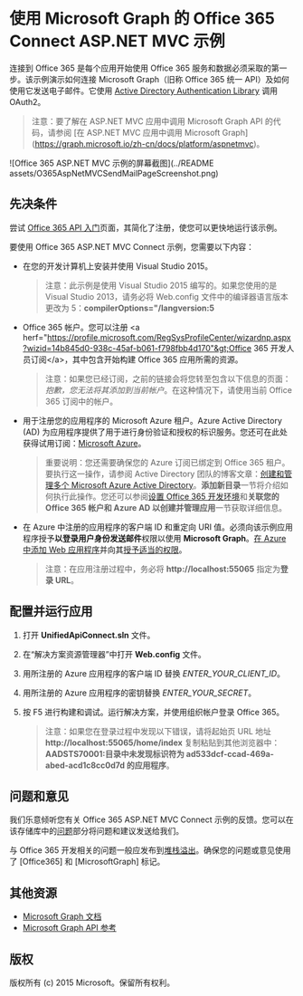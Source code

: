 # 使用 Microsoft Graph 的 Office 365 Connect ASP.NET MVC 示例

连接到 Office 365 是每个应用开始使用 Office 365 服务和数据必须采取的第一步。该示例演示如何连接 Microsoft Graph（旧称 Office 365 统一 API）及如何使用它发送电子邮件。它使用 [Active Directory Authentication Library](https://msdn.microsoft.com/zh-cn/library/azure/jj573266.aspx) 调用 OAuth2。

> 注意：要了解在 ASP.NET MVC 应用中调用 Microsoft Graph API 的代码，请参阅 [在 ASP.NET MVC 应用中调用 Microsoft Graph] (https://graph.microsoft.io/zh-cn/docs/platform/aspnetmvc)。

![Office 365 ASP.NET MVC 示例的屏幕截图](../README assets/O365AspNetMVCSendMailPageScreenshot.png)

## 先决条件

尝试 [Office 365 API 入门](http://dev.office.com/getting-started/office365apis?platform=option-dotnet#setup)页面，其简化了注册，使您可以更快地运行该示例。

要使用 Office 365 ASP.NET MVC Connect 示例，您需要以下内容：
* 在您的开发计算机上安装并使用 Visual Studio 2015。 

     > 注意：此示例是使用 Visual Studio 2015 编写的。如果您使用的是 Visual Studio 2013，请务必将 Web.config 文件中的编译器语言版本更改为 5：**compilerOptions="/langversion:5**
* Office 365 帐户。您可以注册 &lt;a herf="https://profile.microsoft.com/RegSysProfileCenter/wizardnp.aspx?wizid=14b845d0-938c-45af-b061-f798fbb4d170"&gt;Office 365 开发人员订阅&lt;/a&gt;，其中包含开始构建 Office 365 应用所需的资源。

     > 注意：如果您已经订阅，之前的链接会将您转至包含以下信息的页面：*抱歉，您无法将其添加到当前帐户*。在这种情况下，请使用当前 Office 365 订阅中的帐户。
* 用于注册您的应用程序的 Microsoft Azure 租户。Azure Active Directory (AD) 为应用程序提供了用于进行身份验证和授权的标识服务。您还可在此处获得试用订阅：[Microsoft Azure](https://account.windowsazure.com/SignUp)。

     > 重要说明：您还需要确保您的 Azure 订阅已绑定到 Office 365 租户。要执行这一操作，请参阅 Active Directory 团队的博客文章：[创建和管理多个 Microsoft Azure Active Directory](http://blogs.technet.com/b/ad/archive/2013/11/08/creating-and-managing-multiple-windows-azure-active-directories.aspx)。**添加新目录**一节将介绍如何执行此操作。您还可以参阅[设置 Office 365 开发环境](https://msdn.microsoft.com/office/office365/howto/setup-development-environment#bk_CreateAzureSubscription)和**关联您的 Office 365 帐户和 Azure AD 以创建并管理应用**一节获取详细信息。
* 在 Azure 中注册的应用程序的客户端 ID 和重定向 URI 值。必须向该示例应用程序授予**以登录用户身份发送邮件**权限以使用 **Microsoft Graph**。[在 Azure 中添加 Web 应用程序](https://msdn.microsoft.com/office/office365/HowTo/add-common-consent-manually#bk_RegisterWebApp)并向其[授予适当的权限](https://github.com/OfficeDev/O365-AspNetMVC-Microsoft-Graph-Connect/wiki/Grant-permissions-to-the-Connect-application-in-Azure)。

     > 注意：在应用注册过程中，务必将 **http://localhost:55065** 指定为**登录 URL**。  

## 配置并运行应用
1. 打开 **UnifiedApiConnect.sln** 文件。 
2. 在“解决方案资源管理器”中打开 **Web.config** 文件。 
3. 用所注册的 Azure 应用程序的客户端 ID 替换 *ENTER_YOUR_CLIENT_ID*。
4. 用所注册的 Azure 应用程序的密钥替换 *ENTER_YOUR_SECRET*。
3. 按 F5 进行构建和调试。运行解决方案，并使用组织帐户登录 Office 365。

     > 注意：如果您在登录过程中发现以下错误，请将起始页 URL 地址 **http://localhost:55065/home/index** 复制粘贴到其他浏览器中：**AADSTS70001:目录中未发现标识符为 ad533dcf-ccad-469a-abed-acd1c8cc0d7d 的应用程序**。

## 问题和意见

我们乐意倾听您有关 Office 365 ASP.NET MVC Connect 示例的反馈。您可以在该存储库中的[问题](https://github.com/OfficeDev/O365-AspNetMVC-Microsoft-Graph-Connect/issues)部分将问题和建议发送给我们。

与 Office 365 开发相关的问题一般应发布到[堆栈溢出](http://stackoverflow.com/questions/tagged/Office365+API)。确保您的问题或意见使用了 [Office365] 和 [MicrosoftGraph] 标记。
  
## 其他资源

* [Microsoft Graph 文档](http://graph.microsoft.io)
* [Microsoft Graph API 参考](http://graph.microsoft.io/docs/api-reference/v1.0)


## 版权
版权所有 (c) 2015 Microsoft。保留所有权利。


